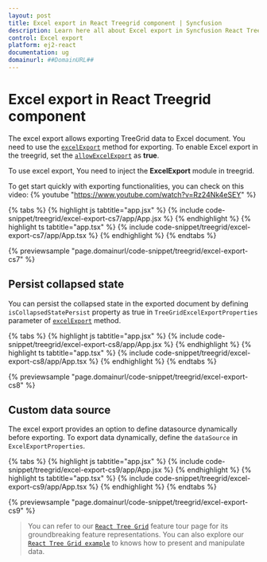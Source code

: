 ```yaml
---
layout: post
title: Excel export in React Treegrid component | Syncfusion
description: Learn here all about Excel export in Syncfusion React Treegrid component of Syncfusion Essential JS 2 and more.
control: Excel export 
platform: ej2-react
documentation: ug
domainurl: ##DomainURL##
---
```


# Excel export in React Treegrid component

The excel export allows exporting TreeGrid data to Excel document. You need to use the [`excelExport`](https://ej2.syncfusion.com/react/documentation/api/treegrid/#excelexport) method for exporting. To enable Excel export in the treegrid, set the [`allowExcelExport`](https://ej2.syncfusion.com/react/documentation/api/treegrid/#allowexcelexport) as **true**.

To use excel export, You need to inject the **ExcelExport** module in treegrid.

To get start quickly with exporting functionalities, you can check on this video:
{% youtube "https://www.youtube.com/watch?v=Rz24Nk4eSEY" %}

{% tabs %}
{% highlight js tabtitle="app.jsx" %}
{% include code-snippet/treegrid/excel-export-cs7/app/App.jsx %}
{% endhighlight %}
{% highlight ts tabtitle="app.tsx" %}
{% include code-snippet/treegrid/excel-export-cs7/app/App.tsx %}
{% endhighlight %}
{% endtabs %}

 {% previewsample "page.domainurl/code-snippet/treegrid/excel-export-cs7" %}

## Persist collapsed state

You can persist the collapsed state in the exported document by defining `isCollapsedStatePersist` property as true in `TreeGridExcelExportProperties` parameter of [`excelExport`](https://ej2.syncfusion.com/react/documentation/api/treegrid/#excelexport) method.

{% tabs %}
{% highlight js tabtitle="app.jsx" %}
{% include code-snippet/treegrid/excel-export-cs8/app/App.jsx %}
{% endhighlight %}
{% highlight ts tabtitle="app.tsx" %}
{% include code-snippet/treegrid/excel-export-cs8/app/App.tsx %}
{% endhighlight %}
{% endtabs %}

 {% previewsample "page.domainurl/code-snippet/treegrid/excel-export-cs8" %}

## Custom data source

The excel export provides an option to define datasource dynamically before exporting. To export data dynamically, define the `dataSource` in `ExcelExportProperties`.

{% tabs %}
{% highlight js tabtitle="app.jsx" %}
{% include code-snippet/treegrid/excel-export-cs9/app/App.jsx %}
{% endhighlight %}
{% highlight ts tabtitle="app.tsx" %}
{% include code-snippet/treegrid/excel-export-cs9/app/App.tsx %}
{% endhighlight %}
{% endtabs %}

 {% previewsample "page.domainurl/code-snippet/treegrid/excel-export-cs9" %}

> You can refer to our [`React Tree Grid`](https://www.syncfusion.com/react-ui-components/react-tree-grid) feature tour page for its groundbreaking feature representations. You can also explore our [`React Tree Grid example`](https://ej2.syncfusion.com/react/demos/#/material/treegrid/treegrid-overview) to knows how to present and manipulate data.